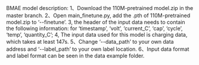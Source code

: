 BMAE model description:
1、Download the 110M-pretrained model.zip in the master branch.
2、Open main_finetune.py, add the .pth of 110M-pretrained model.zip to ‘--finetune’.
3, the header of the input data needs to contain the following information: for ‘timestamp’, ‘volt’, ‘current_C’, ‘cap’, ‘cycle’, ‘temp’, ‘quantity_C’;
4, The input data used for this model is charging data, which takes at least 147s.
5、Change ‘--data_path’ to your own data address and ‘--label_path’ to your own label location.
6、Input data format and label format can be seen in the data example folder.
